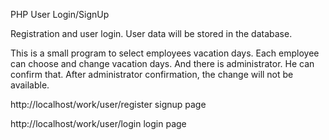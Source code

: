 PHP User Login/SignUp

Registration and user login. User data will be stored in the database.

This is a small program to select employees vacation days. Each employee can choose and change vacation days. And there is administrator. He can confirm that. After administrator confirmation, the change will not be available.

http://localhost/work/user/register  signup page

http://localhost/work/user/login   login page
